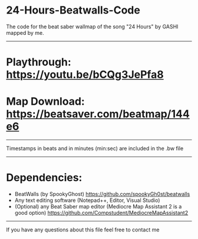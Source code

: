 # 24-Hours-Beatwalls-Code
The code for the beat saber wallmap of the song "24 Hours" by GASHI mapped by me.

--------------------------------------------------------------------------

# Playthrough: https://youtu.be/bCQg3JePfa8
# Map Download: https://beatsaver.com/beatmap/144e6

--------------------------------------------------------------------------

Timestamps in beats and in minutes (min:sec) are included in the .bw file

-------------------------------------------------------------------------
# Dependencies:
- BeatWalls (by SpookyGhost) https://github.com/spookyGh0st/beatwalls
- Any text editing software (Notepad++, Editor, Visual Studio)
- (Optional) any Beat Saber map editor (Mediocre Map Assistant 2 is a good option) https://github.com/Compstudent/MediocreMapAssistant2
-------------------------------------------------------------------------
If you have any questions about this file feel free to contact me

